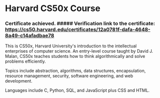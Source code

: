 # Harvard CS50x Course
### Certificate achieved. ##### Verification link to the certificate: https://cs50.harvard.edu/certificates/12a0781f-dafa-4648-8a49-c14afadbae78 

This is CS50x, Harvard University's introduction to the intellectual enterprises of computer science. An entry-level course taught by David J. Malan, CS50x teaches students how to think algorithmically and solve problems efficiently.

Topics include abstraction, algorithms, data structures, encapsulation, resource management, security, software engineering, and web development. 

Languages include C, Python, SQL, and JavaScript plus CSS and HTML. 
